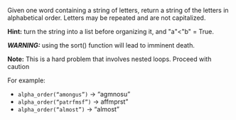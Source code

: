 Given one word containing a string of letters, return a string of the letters in alphabetical order. 
Letters may be repeated and are not capitalized. 


**Hint:** turn the string into a list before organizing it, and "a"<"b" = True.

***WARNING:*** using the sort() function will lead to imminent death.

**Note:** This is a hard problem that involves nested loops. Proceed with caution

For example:

- `alpha_order(“amongus”)` → “agmnosu”
- `alpha_order(“patrfmsf”)` → affmprst”
- `alpha_order(“almost”)` → “almost”

